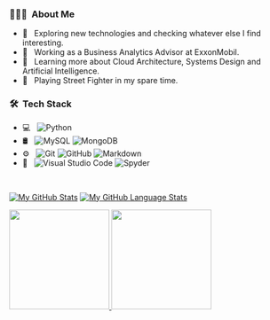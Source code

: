 
<h3> 👨🏻‍💻 &nbsp;About Me </h3>

- 🤔 &nbsp; Exploring new technologies and checking whatever else I find interesting.
- 💼 &nbsp; Working as a Business Analytics Advisor at ExxonMobil.
- 🌱 &nbsp; Learning more about Cloud Architecture, Systems Design and Artificial Intelligence.
- 👊 &nbsp; Playing Street Fighter in my spare time.

<h3> 🛠 &nbsp;Tech Stack</h3>

- 💻 &nbsp;
  ![Python](https://img.shields.io/badge/-Python-333333?style=flat&logo=python)
- 🛢 &nbsp;
  ![MySQL](https://img.shields.io/badge/-MySQL-333333?style=flat&logo=mysql)
  ![MongoDB](https://img.shields.io/badge/-MongoDB-333333?style=flat&logo=mongodb)
- ⚙️ &nbsp;
  ![Git](https://img.shields.io/badge/-Git-333333?style=flat&logo=git)
  ![GitHub](https://img.shields.io/badge/-GitHub-333333?style=flat&logo=github)
  ![Markdown](https://img.shields.io/badge/-Markdown-333333?style=flat&logo=markdown)
- 🔧 &nbsp;
  ![Visual Studio Code](https://img.shields.io/badge/-Visual%20Studio%20Code-333333?style=flat&logo=visual-studio-code&logoColor=007ACC)
  ![Spyder](https://img.shields.io/badge/-Spyder-333333?style=flat&logo=spyder)


<br/>

[![My GitHub Stats](https://github-readme-stats.vercel.app/api/?username=acbpaul&count_private=true&theme=tokyonight&showicons=true)]()
[![My GitHub Language Stats](https://github-readme-stats.vercel.app/api/top-langs/?username=acbpaul&langs_count=5&theme=tokyonight)]()

<a href="https://github.com/acbpaul">
  <img height="180em" src="https://github-readme-stats.vercel.app/api?username=acbpaul&theme=buefy&show_icons=true" />
  <img height="180em" src="https://github-readme-stats.vercel.app/api/top-langs/?username=acbpaul&theme=buefy&layout=compact" />
</a>

<br/>

